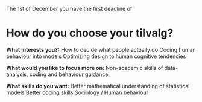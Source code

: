 The 1st of December you have the first deadline of 


# How do you choose your tilvalg?
**What interests you?:**
How to decide what people actually do
Coding human behaviour into models
Optimizing design to human cognitive tendencies

**What would you like to focus more on:**
Non-academic skills of data-analysis, coding and behaviour guidance.

**What skills do you want:**
Better mathematical understanding of statistical models 
Better coding skills
Sociology / Human behaviour
